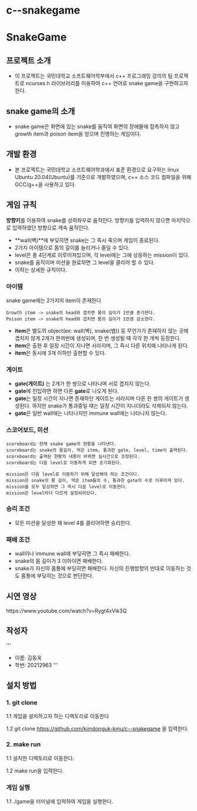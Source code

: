 # c--snakegame

<h1>SnakeGame</h1>
<h2> 프로젝트 소개</h2>   

  + 이 프로젝트는 국민대학교 소프트웨어학부에서 c++ 프로그래밍 강의의 팀 프로젝트로 ncurses.h 라이브러리를 이용하여 c++ 언어로 snake game을 구현하고자 한다.

<h2> snake game의 소개</h2>

  + snake game은 화면에 있는 snake를 움직여 화면의 장애물에 접촉하지 않고 growth item과 poison item을 얻으며 진행하는 게임이다.

<h2> 개발 환경 </h2>

  + 본 프로젝트는 국민대학교 소프트웨어학과에서 표준 환경으로 요구하는 linux Ubuntu 20.04(Ubuntu)를 기준으로 개발하였으며, c++ 소스 코드 컴파일을 위해 GCC/g++을 사용하고 있다.

<h2> 게임 규칙 </h2>

**방향키**를 이용하여 snake를 상하좌우로 움직인다. 방향키를 입력하지 않으면 마지막으로 입력하였던 방향으로 계속 움직인다.

  + **wall(벽)**에 부딪히면 snake는 그 즉시 죽으며 게임이 종료된다.
  + 2가지 아이템으로 몸의 길이를 늘리거나 줄일 수 있다.
  + level은 총 4단계로 이루어져있으며, 각 level에는 그에 상응하는 mission이 있다.
  + snake를 움직이며 미션을 완료하면 그 level을 클리어 할 수 있다.
  + 이하는 상세한 규칙이다.

<h3> 아이템 </h3>

snake game에는 2가지의 item이 존재한다

```
Growth item -> snake의 head와 겹치면 몸의 길이가 1만큼 증가한다.
Poison item -> snake의 head와 겹치면 몸의 길이가 1만큼 감소한다.
```  

  + **item**은 별도의 object(ex: wall(벽), snake(뱀)) 등 무언가가 존재하지 않는 곳에 겹치지 않게 2개가 한꺼번에 생성되며, 한 번 생성될 때 각각 한 개씩 등장한다.
  + **item**은 출현 후 일정 시간이 지나면 사라지며, 그 즉시 다른 위치에 나타나게 된다.
  + **item**은 동시에 3개 이하만 출현할 수 있다. 

<h3> 게이트 </h3>

  + **gate(게이트)** 는 2개가 한 쌍으로 나타나며 서로 겹치지 않는다.
  + **gate**에 진입하면 하면 다른 **gate**로 나오게 된다.
  + **gate**는 일정 시간이 지나면 존재하던 게이트는 사라지며 다른 한 쌍의 게이트가 생성된다. 하지만 snake가 통과중일 때는 일정 시간이 지나더라도 삭제되지 않는다.
  + **gate**은 일반 wall애는 나타나지만 immune wall에는 나타나지 않는다.

<h3> 스코어보드, 미션 </h3>

```
scoreboard는 현재 snake game의 현황을 나타낸다.
scoreboard는 snake의 몸길이, 먹은 item, 통과한 gate, level, time이 출력된다.
scoreboard는 출력된 현황의 내용이 바뀌면 실시간으로 조정된다.
scoreboard는 다음 level로 이동하게 되면 초기화된다.
```
```
mission은 다음 level로 이동하기 위해 달성해야 하는 조건이다.
mission은 snake의 몸 길이, 먹은 item들의 수, 통과한 gate의 수로 이루어져 있다.
mission을 모두 달성하면 그 즉시 다음 level로 이동한다.
mission은 level마다 다르게 설정되어있다.
```

<h3> 승리 조건 </h3>

  + 모든 미션을 달성한 채 level 4를 클리어하면 승리한다.

<h3> 패배 조건 </h3>

  + wall이나 immune wall에 부딪히면 그 즉시 패배한다.
  + snake의 몸 길이가 3 이하이면 패배한다.
  + snake가 자신의 몸통에 부딛히면 패배한다. 자신의 진행방향의 반대로 이동하는 것도 몸통에 부딪히는 것으로 판단한다.

<h2> 시연 영상 </h2>
https://www.youtube.com/watch?v=Rygt4xVik3Q

<h2> 작성자 </h2>

'''
  + 이름: 김동욱
  + 학번: 20212963
'''

<h2> 설치 방법 </h2>

<h3> 1. git clone </h3>
1.1 게임을 설치하고자 하는 디렉토리로 이동한다

1.2 git clone https://github.com/kimdonguk-kmu/c--snakegame
을 입력한다.

<h3> 2. make run </h3>
1.1 설치한 디렉토리로 이동한다.

1.2 make run을 입력한다.

<h3> 게임 실행 </h3>
1.1 ./game을 터미널에 입력하여 게임을 실행한다.
